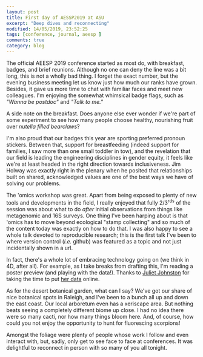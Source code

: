 ```yaml
---
layout: post
title: First day of AESSP2019 at ASU
excerpt: "Deep dives and reconnecting"
modified: 14/05/2019, 23:52:25
tags: [conference, journal, aeesp ]
comments: true
category: blog
---
```


The official AEESP 2019 conference started as most do, with breakfast, badges, and brief reunions. Although no one can deny the line was a bit long, this is not a wholly bad thing. I forget the exact number, but the evening business meeting let us know just how much our ranks have grown. Besides, it gave us more time to chat with familiar faces and meet new colleagues. I'm enjoying the somewhat whimsical badge flags, such as *"Wanna be postdoc"* and *"Talk to me."* 

A side note on the breakfast. Does anyone else ever wonder if we're part of some experiment to see how many people choose healthy, nourishing fruit over *nutella filled bearclaws*?

I'm also proud that our badges this year are sporting preferred pronoun stickers.  Between that, support for breastfeeding (indeed support for families, I saw more than one small toddler in tow), and the revelation that our field is leading the engineering disciplines in gender equity, it feels like we're at least headed in the right direction towards inclusiveness. Jim Holway was exactly right in the plenary when he posited that relationships built on shared, acknowledged values are one of the best ways we have of solving our problems. 

The 'omics workshop was great. Apart from being exposed to plenty of new tools and developments in the field, I really enjoyed that fully 2/3<sup>rds</sup> of the session was about what to do *after* initial observations from things like metagenomic and 16S surveys. One thing I've been harping about is that 'omics has to move beyond ecological "stamp collecting" and so much of the content today was exactly on how to do that. I was also happy to see a whole talk devoted to reproducible research; this is the first talk I've been to where version control (*i.e.* github) was featured as a topic and not just incidentally shown in a url.

In fact, there's a whole lot of embracing technology going on (we think in 4D, after all). For example, as I take breaks from drafting this, I'm reading a poster preview (and playing with the data!). Thanks to [Juliet Johnston](https://twitter.com/queermsfrizzle) for taking the time to put [her data](https://docs.google.com/spreadsheets/d/1wMKE8h0yf5wFfoBrGkJEFtFflFZivkp9UjuSITviBUE/edit#gid=1119015435) online.  

As for the desert botanical garden, what can I say? We've got our share of nice botanical spots in Raleigh, and I've been to a bunch all up and down the east coast.  Our local arboretum even has a xeriscape area.  But nothing beats seeing a completely different biome up close.  I had no idea there were so many cacti, nor how many things bloom here. And, of course, how could you not enjoy the opportunity to hunt for fluorescing scorpions!

Amongst the foliage were plenty of people whose work I follow and even interact with, but, sadly, only get to see face to face at conferences. It was delightful to reconnect in person with so many of you all tonight.
